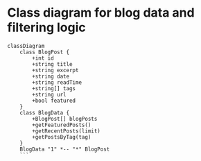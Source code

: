 # Class diagram for blog data and filtering logic

```mermaid
classDiagram
    class BlogPost {
        +int id
        +string title
        +string excerpt
        +string date
        +string readTime
        +string[] tags
        +string url
        +bool featured
    }
    class BlogData {
        +BlogPost[] blogPosts
        +getFeaturedPosts()
        +getRecentPosts(limit)
        +getPostsByTag(tag)
    }
    BlogData "1" *-- "*" BlogPost
    ```
    
```

```
```
